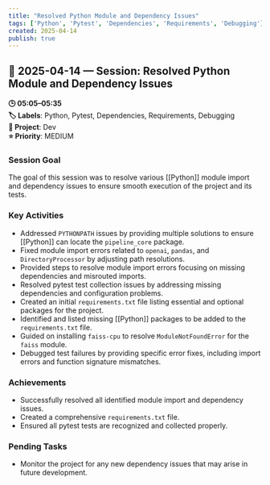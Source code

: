 ```yaml
---
title: "Resolved Python Module and Dependency Issues"
tags: ['Python', 'Pytest', 'Dependencies', 'Requirements', 'Debugging']
created: 2025-04-14
publish: true
---
```


## 📅 2025-04-14 — Session: Resolved Python Module and Dependency Issues

**🕒 05:05–05:35**  
**🏷️ Labels**: Python, Pytest, Dependencies, Requirements, Debugging  
**📂 Project**: Dev  
**⭐ Priority**: MEDIUM  


### Session Goal
The goal of this session was to resolve various [[Python]] module import and dependency issues to ensure smooth execution of the project and its tests.

### Key Activities
- Addressed `PYTHONPATH` issues by providing multiple solutions to ensure [[Python]] can locate the `pipeline_core` package.
- Fixed module import errors related to `openai`, `pandas`, and `DirectoryProcessor` by adjusting path resolutions.
- Provided steps to resolve module import errors focusing on missing dependencies and misrouted imports.
- Resolved pytest test collection issues by addressing missing dependencies and configuration problems.
- Created an initial `requirements.txt` file listing essential and optional packages for the project.
- Identified and listed missing [[Python]] packages to be added to the `requirements.txt` file.
- Guided on installing `faiss-cpu` to resolve `ModuleNotFoundError` for the `faiss` module.
- Debugged test failures by providing specific error fixes, including import errors and function signature mismatches.

### Achievements
- Successfully resolved all identified module import and dependency issues.
- Created a comprehensive `requirements.txt` file.
- Ensured all pytest tests are recognized and collected properly.

### Pending Tasks
- Monitor the project for any new dependency issues that may arise in future development.
